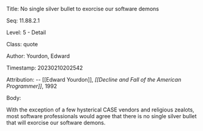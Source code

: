 Title:  No single silver bullet to exorcise our software demons

Seq:    11.88.2.1

Level:  5 - Detail

Class:  quote

Author: Yourdon, Edward

Timestamp: 20230210202542

Attribution: -- [[Edward Yourdon]], *[[Decline and Fall of the American Programmer]]*, 1992

Body:

With the exception of a few hysterical CASE vendors and religious zealots, most software professionals would agree that there is no single silver bullet that will exorcise our software demons.

